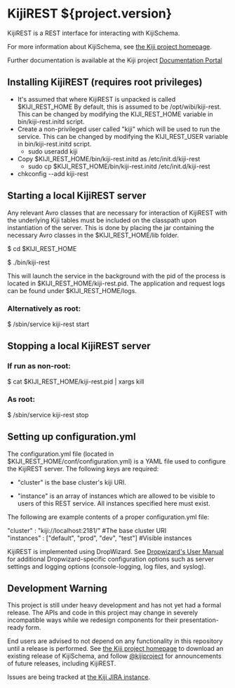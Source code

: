 KijiREST ${project.version}
===========================

KijiREST is a REST interface for interacting with KijiSchema.

For more information about KijiSchema, see
[the Kiji project homepage](http://www.kiji.org).

Further documentation is available at the Kiji project
[Documentation Portal](http://docs.kiji.org)

Installing KijiREST (requires root privileges)
--------------------------------

* It's assumed that where KijiREST is unpacked is called $KIJI\_REST\_HOME By default, this is
assumed to be /opt/wibi/kiji-rest. This can be changed by modifying the KIJI\_REST\_HOME variable
in bin/kiji-rest.initd script.
* Create a non-privileged user called "kiji" which will be used to run the service. This can be
changed by modifying the KIJI\_REST\_USER variable in bin/kiji-rest.initd script.
  * sudo useradd kiji
* Copy $KIJI\_REST\_HOME/bin/kiji-rest.initd as /etc/init.d/kiji-rest
  * sudo cp $KIJI\_REST\_HOME/bin/kiji-rest.initd /etc/init.d/kiji-rest
* chkconfig --add kiji-rest

Starting a local KijiREST server
--------------------------------

Any relevant Avro classes that are necessary for interaction of KijiREST with the underlying Kiji
tables must be included on the classpath upon instantiation
of the server. This is done by placing the jar containing the necessary Avro classes in the
$KIJI\_REST\_HOME/lib folder.

$ cd $KIJI\_REST\_HOME

$ ./bin/kiji-rest

This will launch the service in the background with the pid of the process is located in
$KIJI\_REST\_HOME/kiji-rest.pid. The application and request logs can be found
under $KIJI\_REST\_HOME/logs.

### Alternatively as root:
$ /sbin/service kiji-rest start

Stopping a local KijiREST server
--------------------------------

### If run as non-root:
$ cat $KIJI\_REST\_HOME/kiji-rest.pid | xargs kill

### As root:
$ /sbin/service kiji-rest stop

Setting up configuration.yml
----------------------------

The configuration.yml file (located in $KIJI\_REST\_HOME/conf/configuration.yml) is a YAML file used
to configure the KijiREST server. The following keys are required:

- "cluster" is the base cluster's kiji URI.

- "instance" is an array of instances which are allowed to be visible to users of this REST service.
All instances specified here must exist.

The following are example contents of a proper configuration.yml file:

"cluster" : "kiji://localhost:2181/" #The base cluster URI <br />
"instances" : ["default", "prod", "dev", "test"] #Visible instances

KijiREST is implemented using DropWizard. See
[Dropwizard's User Manual](http://dropwizard.codahale.com/manual/core/#configuration-defaults)
for additional Dropwizard-specific configuration options such as server settings
and logging options (console-logging, log files, and syslog).


Development Warning
-------------------

This project is still under heavy development and has not yet had a formal release.
The APIs and code in this project may change in severely incompatible ways while we
redesign components for their presentation-ready form.

End users are advised to not depend on any functionality in this repository until a
release is performed. See [the Kiji project homepage](http://www.kiji.org) to download
an existing release of KijiSchema, and follow [@kijiproject](http://twitter.com/kijiproject)
for announcements of future releases, including KijiREST.

Issues are being tracked at [the Kiji JIRA instance](https://jira.kiji.org/browse/SCHEMA).
